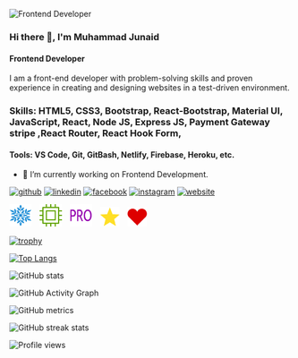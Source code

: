 
![Frontend Developer](https://scontent.fcgp3-1.fna.fbcdn.net/v/t39.30808-6/s960x960/259876486_3044819919168807_4174100563866595455_n.png?_nc_cat=100&ccb=1-5&_nc_sid=e3f864&_nc_eui2=AeHJwSMEgI5xp-RonEkAWb0O-h1jxSpvNqL6HWPFKm82orabo6rkh-_5fiKYCcoZ7O29S-jC3ZUT8YcCwqRyQYLG&_nc_ohc=qM7oU470Zt4AX9otOcL&_nc_ht=scontent.fcgp3-1.fna&oh=6c283200d0dc3e5e2d79fc88a999c9d5&oe=61ADD597)
### Hi there 👋, I'm Muhammad Junaid
#### Frontend Developer
   I am a front-end developer with problem-solving skills and proven experience in creating and designing websites in a test-driven environment.


### Skills: HTML5, CSS3, Bootstrap, React-Bootstrap, Material UI,   JavaScript, React,  Node JS, Express JS, Payment Gateway stripe ,React Router, React Hook Form, 
#### Tools: VS Code, Git, GitBash, Netlify, Firebase, Heroku, etc.

- 🔭 I’m currently working on Frontend Development. 


[<img src='https://cdn.jsdelivr.net/npm/simple-icons@3.0.1/icons/github.svg' alt='github' height='40'>](https://github.com/MuhammadJunaid)  [<img src='https://cdn.jsdelivr.net/npm/simple-icons@3.0.1/icons/linkedin.svg' alt='linkedin' height='40'>](https://www.linkedin.com/in/MuhammadJunaid/)  [<img src='https://cdn.jsdelivr.net/npm/simple-icons@3.0.1/icons/facebook.svg' alt='facebook' height='40'>](https://www.facebook.com/MuhammadJunaid)  [<img src='https://cdn.jsdelivr.net/npm/simple-icons@3.0.1/icons/instagram.svg' alt='instagram' height='40'>](https://www.instagram.com/MuhammadJunaid/)  [<img src='https://cdn.jsdelivr.net/npm/simple-icons@3.0.1/icons/icloud.svg' alt='website' height='40'>]( https://portfolio-e3e31.web.app/)  

<a href='https://archiveprogram.github.com/'><img src='https://raw.githubusercontent.com/acervenky/animated-github-badges/master/assets/acbadge.gif' width='40' height='40'></a> <a href='https://docs.github.com/en/developers'><img src='https://raw.githubusercontent.com/acervenky/animated-github-badges/master/assets/devbadge.gif' width='40' height='40'></a> <a href='https://github.com/pricing'><img src='https://raw.githubusercontent.com/acervenky/animated-github-badges/master/assets/pro.gif' width='40' height='40'></a> <a href='https://stars.github.com/'><img src='https://raw.githubusercontent.com/acervenky/animated-github-badges/master/assets/starbadge.gif' width='35' height='35'></a> <a href='https://docs.github.com/en/github/supporting-the-open-source-community-with-github-sponsors'><img src='https://raw.githubusercontent.com/acervenky/animated-github-badges/master/assets/sponsorbadge.gif' width='35' height='35'></a> 

[![trophy](https://github-profile-trophy.vercel.app/?username=MuhammadJunaid)](https://github.com/ryo-ma/github-profile-trophy)

[![Top Langs](https://github-readme-stats.vercel.app/api/top-langs/?username=MuhammadJunaid)](https://github.com/anuraghazra/github-readme-stats)

![GitHub stats](https://github-readme-stats.vercel.app/api?username=MuhammadJunaid&show_icons=true&count_private=true)  

![GitHub Activity Graph](https://activity-graph.herokuapp.com/graph?username=MuhammadJunaid)  

![GitHub metrics](https://metrics.lecoq.io/MuhammadJunaid)  

![GitHub streak stats](https://github-readme-streak-stats.herokuapp.com/?user=MuhammadJunaid)  

![Profile views](https://gpvc.arturio.dev/MuhammadJunaid)  
